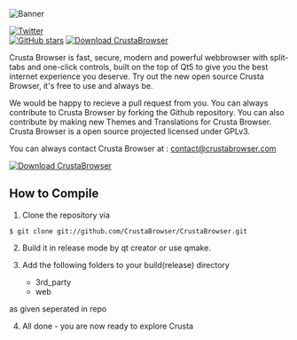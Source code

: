 ![Banner](https://github.com/CrustaBrowser/CrustaBrowser/blob/master/banner.png) 

[![Twitter](https://img.shields.io/twitter/url/https/github.com/CrustaBrowser/CrustaBrowser.svg?style=social)](https://twitter.com/intent/tweet?text=Wow:&url=%5Bobject%20Object%5D)  
[![GitHub stars](https://img.shields.io/github/stars/CrustaBrowser/CrustaBrowser.svg)](https://github.com/CrustaBrowser/CrustaBrowser/stargazers) 
[![Download CrustaBrowser](https://img.shields.io/sourceforge/dt/crustabrowser.svg)](https://sourceforge.net/projects/crustabrowser/files/latest/download)

Crusta Browser is fast, secure, modern and powerful webbrowser with split-tabs and one-click controls, built on the top of Qt5 to give you the best internet experience you deserve.
Try out the new open source Crusta Browser, it's free to use and always be.

We would be happy to recieve a pull request from you. You can always contribute to Crusta Browser by forking the Github repository. You can also contribute by making new Themes and Translations for Crusta Browser. Crusta Browser is a open source projected licensed under GPLv3.

You can always contact Crusta Browser at : contact@crustabrowser.com

[![Download CrustaBrowser](https://a.fsdn.com/con/app/sf-download-button)](https://sourceforge.net/projects/crustabrowser/files/latest/download)

## How to Compile ##

1. Clone the repository via

```$ git clone git://github.com/CrustaBrowser/CrustaBrowser.git```

2. Build it in release mode by qt creator or use qmake.

3. Add the following folders to your build(release) directory
    * 3rd_party
    * web
  
 as given seperated in repo
 
4. All done - you are now ready to explore Crusta

